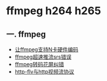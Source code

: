 # ffmpeg h264 h265

## 一. ffmpeg
- [让ffmpeg支持N卡硬件编码](让ffmpeg支持N卡硬件编码.md)
- [ffmpeg超速推流srs错误](ffmpeg超速推流srs错误.md)
- [ffmpeg转码花屏纠错](ffmpeg转码花屏纠错.md)
- [http-flv与http视频流协议](http-flv与http视频流协议.md)